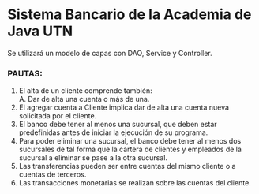 # Sistema Bancario de la Academia de Java UTN

Se utilizará un modelo de capas con DAO, Service y Controller.

### PAUTAS:
1) El alta de un cliente comprende también: <br>
   A. Dar de alta una cuenta o más de una.
2) El agregar cuenta a Cliente implica dar de alta una cuenta nueva solicitada por el
   cliente.
3) El banco debe tener al menos una sucursal, que deben estar predefinidas antes de
   iniciar la ejecución de su programa.
4) Para poder eliminar una sucursal, el banco debe tener al menos dos sucursales de
   tal forma que la cartera de clientes y empleados de la sucursal a eliminar se pase
   a la otra sucursal.
5) Las transferencias pueden ser entre cuentas del mismo cliente o a cuentas de
   terceros.
6) Las transacciones monetarias se realizan sobre las cuentas del cliente.
